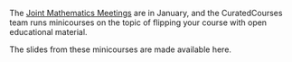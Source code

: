 The [Joint Mathematics Meetings](https://jointmathematicsmeetings/)
are in January, and the CuratedCourses team runs minicourses on the
topic of flipping your course with open educational material.

The slides from these minicourses are made available here.
